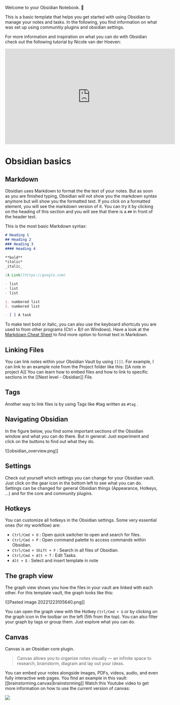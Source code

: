 Welcome to your Obsidian Notebook. 🎉

This is a basic template that helps you get started with using Obsidian to manage your notes and tasks. In the following, you find information on what was set up using communitiy plugins and obsidian settings. 

For more information and inspiration on what you can do with Obsidian check out the following tutorial by Nicole van der Hoeven:

<iframe width="560" height="315" src="https://www.youtube.com/embed/OUrOfIqvGS4" title="YouTube video player" frameborder="0" allow="accelerometer; autoplay; clipboard-write; encrypted-media; gyroscope; picture-in-picture" allowfullscreen></iframe>

# Obsidian basics

## Markdown

Obsidian uses Markdown to format the the text of your notes. 
But as soon as you are finished typing, Obsidian will not show you the markdown syntax anymore but will show you the formatted text. If you click on a formatted element, you will see the markdown version of it. You can try it by clicking on the heading of this section and you will see that there is a `##` in front of the header text.

This is the most basic Markdown syntax:

```md
# Heading 1
## Heading 2
### Heading 3
#### Heading 4

**bold**
*italic*
_italic_

[A Link](https://google.com)

- list
- list
- list

1. numbered list
2. numbered list

- [ ] A task
```

To make text bold or italic, you can also use the keyboard shortcuts you are used to from other programs (Ctrl + B/I on Windows). Have a look at the [Markdown Cheat Sheet](https://github.com/adam-p/markdown-here/wiki/Markdown-Cheatsheet) to find more option to format text in Markdown.

## Linking Files

You can link notes within your Obsidian Vault by using `[[]]`. For example, I can link to an example note from the Project folder like this: [[A note in project A]]
You can learn how to embed files and how to link to specific sections in the [[Next level - Obsidian]] File. 

## Tags
Another way to link files is by using Tags like #tag written as `#tag` .

## Navigating Obsidian

In the figure below, you find some important sections of the Obsidian window and what you can do there. But in general: Just experiment and click on the buttons to find out what they do.

![[obsidian_overview.png]]

## Settings

Check out yourself which settings you can change for your Obsidian vault. Just click on the gear icon in the bottom left to see what you can do.
Settings can be changed for general Obsidian things (Appearance, Hotkeys, ...) and for the core and community plugins.

## Hotkeys 
You can customize all hotkeys in the Obsidian settings. 
Some very essential ones (for my workflow) are: 
- `Ctrl/Cmd + O` : Open quick switcher to open and search for files.
- `Ctrl/Cmd + P` : Open command palette to access commands within Obsidian.
- `Ctrl/Cmd + Shift + F` : Search in all files of Obsidian. 
- `Ctrl/Cmd + Alt + T` : Edit Tasks. 
- `Alt + E` : Select and insert template in note

## The graph view

The graph view shows you how the files in your vault are linked with each other. For this template vault, the graph looks like this:

![[Pasted image 20221223105640.png]]

You can open the graph view with the Hotkey `Ctrl/Cmd + G` or by clicking on the graph icon in the toolbar on the left (5th from the top). You can also filter your graph by tags or group them. Just explore what you can do.

## Canvas
Canvas is an Obsidian core plugin.

> Canvas allows you to organize notes visually — an infinite space to research, brainstorm, diagram and lay out your ideas.

You can embed your notes alongside images, PDFs, videos, audio, and even fully interactive web pages. 
You find an example in this vault: [[brainstorming.canvas|brainstorming]]
Watch this Youtube video to get more information on how to use the current version of canvas:

![](https://www.youtube.com/embed/G3DJKk4ivq4)


